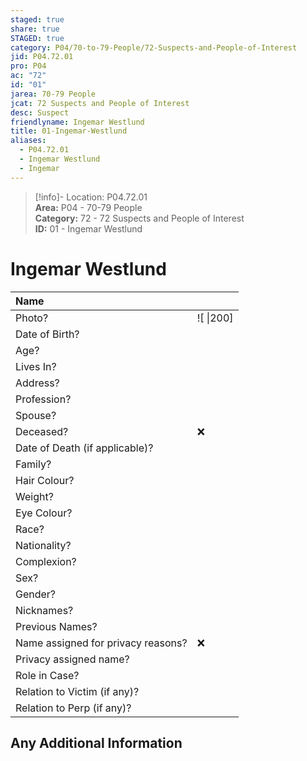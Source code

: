 ```yaml
---  
staged: true  
share: true  
STAGED: true  
category: P04/70-to-79-People/72-Suspects-and-People-of-Interest  
jid: P04.72.01  
pro: P04  
ac: "72"  
id: "01"  
jarea: 70-79 People  
jcat: 72 Suspects and People of Interest  
desc: Suspect  
friendlyname: Ingemar Westlund  
title: 01-Ingemar-Westlund  
aliases:  
  - P04.72.01  
  - Ingemar Westlund  
  - Ingemar  
---  
```

  
>[!info]- Location: P04.72.01  
>**Area:** P04 - 70-79 People  
>**Category:** 72 - 72 Suspects and People of Interest  
>**ID:** 01 - Ingemar Westlund  
  
# Ingemar Westlund  
  
| Name                               |            |  
|:---------------------------------- |:---------- |  
| Photo?                             | ![  \|200] |  
| Date of Birth?                     |            |  
| Age?                               |            |  
| Lives In?                          |            |  
| Address?                           |            |  
| Profession?                        |            |  
| Spouse?                            |            |  
| Deceased?                          | ❌      |  
| Date of Death (if applicable)?     |            |  
| Family?                            |            |  
| Hair Colour?                       |            |  
| Weight?                            |            |  
| Eye Colour?                        |            |  
| Race?                              |            |  
| Nationality?                       |            |  
| Complexion?                        |            |  
| Sex?                               |            |  
| Gender?                                   |            |  
| Nicknames?                         |            |  
| Previous Names?                    |            |  
| Name assigned for privacy reasons? | ❌      |  
| Privacy assigned name?             |            |  
| Role in Case?                      |            |  
| Relation to Victim (if any)?       |            |  
| Relation to Perp (if any)?         |            |  
  
## Any Additional Information